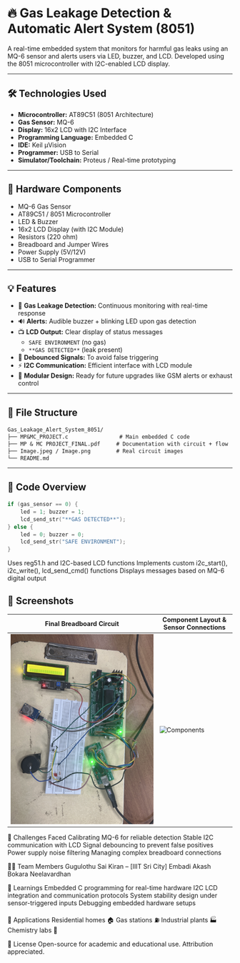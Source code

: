 # 🔥 Gas Leakage Detection & Automatic Alert System (8051)

A real-time embedded system that monitors for harmful gas leaks using an MQ-6 sensor and alerts users via LED, buzzer, and LCD. Developed using the 8051 microcontroller with I2C-enabled LCD display.

---

## 🛠 Technologies Used

- **Microcontroller:** AT89C51 (8051 Architecture)
- **Gas Sensor:** MQ-6
- **Display:** 16x2 LCD with I2C Interface
- **Programming Language:** Embedded C
- **IDE:** Keil µVision
- **Programmer:** USB to Serial
- **Simulator/Toolchain:** Proteus / Real-time prototyping

---

## 🔧 Hardware Components

- MQ-6 Gas Sensor  
- AT89C51 / 8051 Microcontroller  
- LED & Buzzer  
- 16x2 LCD Display (with I2C Module)  
- Resistors (220 ohm)  
- Breadboard and Jumper Wires  
- Power Supply (5V/12V)  
- USB to Serial Programmer

---

## 💡 Features

- 🚨 **Gas Leakage Detection:** Continuous monitoring with real-time response
- 🔊 **Alerts:** Audible buzzer + blinking LED upon gas detection
- 📺 **LCD Output:** Clear display of status messages
  - `SAFE ENVIRONMENT` (no gas)
  - `**GAS DETECTED**` (leak present)
- 🔁 **Debounced Signals:** To avoid false triggering
- ⚡ **I2C Communication:** Efficient interface with LCD module
- 🔧 **Modular Design:** Ready for future upgrades like GSM alerts or exhaust control

---

## 📂 File Structure

```
Gas_Leakage_Alert_System_8051/
├── MP&MC_PROJECT.c                # Main embedded C code
├── MP & MC PROJECT_FINAL.pdf     # Documentation with circuit + flow
├── Image.jpeg / Image.png        # Real circuit images
└── README.md
```


---

## 🔄 Code Overview

```c
if (gas_sensor == 0) {
    led = 1; buzzer = 1;
    lcd_send_str("**GAS DETECTED**");
} else {
    led = 0; buzzer = 0;
    lcd_send_str("SAFE ENVIRONMENT");
}
```


Uses reg51.h and I2C-based LCD functions
Implements custom i2c_start(), i2c_write(), lcd_send_cmd() functions
Displays messages based on MQ-6 digital output


## 📸 Screenshots

| Final Breadboard Circuit | Component Layout & Sensor Connections |
|--------------------------|----------------------------------------|
| ![Breadboard](Image.jpeg) | ![Components](Imagee.jpeg) |





🧪 Challenges Faced
Calibrating MQ-6 for reliable detection
Stable I2C communication with LCD
Signal debouncing to prevent false positives
Power supply noise filtering
Managing complex breadboard connections


👨‍💻 Team Members
Gugulothu Sai Kiran – [IIIT Sri City]
Embadi Akash
Bokara Neelavardhan

🧠 Learnings
Embedded C programming for real-time hardware
I2C LCD integration and communication protocols
System stability design under sensor-triggered inputs
Debugging embedded hardware setups


📌 Applications
Residential homes 🏠
Gas stations ⛽
Industrial plants 🏭
Chemistry labs 🧪


📜 License
Open-source for academic and educational use. Attribution appreciated.
